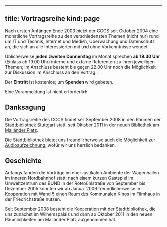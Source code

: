 -----
title: Vortragsreihe
kind: page
-----
Nach ersten Anfängen Ende 2003 bietet der CCCS seit Oktober 2004 eine
monatliche Vortragsreihe zu den verschiedensten Themen (nicht nur)
rund um IT und Technik, Internet und Medien, Überwachung und
Datenschutz an, die sich an alle Interessierten mit und ohne
Vorkenntnisse wendet.

Üblicherweise **jeden zweiten Donnerstag** im Monat sprechen **ab
19.30 Uhr** (Einlass ab 19.00 Uhr) interne und externe Referenten zu
ihren jeweiligen Themen; im Anschluss besteht bis gegen 22.00 Uhr noch
die Möglichkeit zur Diskussion im Anschluss an den Vortrag..

Der **Eintritt** ist kostenlos; um **Spenden** wird gebeten.

Eine Voranmeldung ist nicht erforderlich.

## Danksagung

Die Vortragsreihe des CCCS findet seit September 2008 in den Räumen
der [Stadtbibliothek Stuttgart](http://www1.stuttgart.de/stadtbibliothek/)
statt, seit Oktober 2011 in der neuen
[Bibliothek am Mailänder Platz](http://www1.stuttgart.de/stadtbibliothek/bvs/actions/profile/view.php?id=23).

Die Stadtbibliothek bietet uns freundlicherweise auch die Möglichkeit zur
[Audioaufzeichnung](http://www1.stuttgart.de/stadtbibliothek/druck/audio/cccs/cccs_audio.php),
wofür wir uns herzlich bedanken.

## Geschichte

Anfangs fanden die Vorträge im eher rustikalen Ambiente der
Wagenhallen im inneren Nordbahnhof statt; nach einem kurzen Gastspiel
im Umweltzentrum des BUND in der Rotebühlstraße von September bis
Dezember 2005 konnten wir ab Januar 2006 freundlicherweise in
Kooperation mit [Wand 5](http://www.wand5.de/) einen Raum des
Kommunalen Kinos im Filmhaus in der Friedrichstraße nutzen.

Seit September 2008 besteht die Kooperation mit der Stadtbibliothek,
die uns zunächst im Wilhemspalais und dann ab Oktober 2011 in den
neuen Räumlichkeiten am Mailänder Platz aufgenommen hat.
